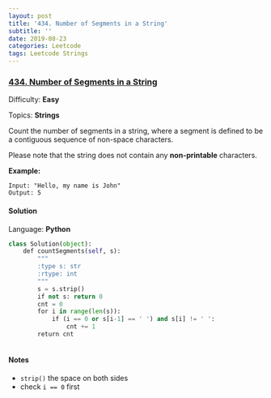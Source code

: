 ```yaml
---
layout: post
title: '434. Number of Segments in a String'
subtitle: ''
date: 2019-08-23
categories: Leetcode
tags: Leetcode Strings
---
```

### [434\. Number of Segments in a String](https://leetcode.com/problems/number-of-segments-in-a-string/)

Difficulty: **Easy**

Topics: **Strings**


Count the number of segments in a string, where a segment is defined to be a contiguous sequence of non-space characters.

Please note that the string does not contain any **non-printable** characters.

**Example:**

```
Input: "Hello, my name is John"
Output: 5
```


#### Solution

Language: **Python**

```python
class Solution(object):
    def countSegments(self, s):
        """
        :type s: str
        :rtype: int
        """
        s = s.strip()
        if not s: return 0
        cnt = 0
        for i in range(len(s)):
            if (i == 0 or s[i-1] == ' ') and s[i] != ' ':
                cnt += 1
        return cnt
            
```

#### Notes
- `strip()` the space on both sides
- check `i == 0` first